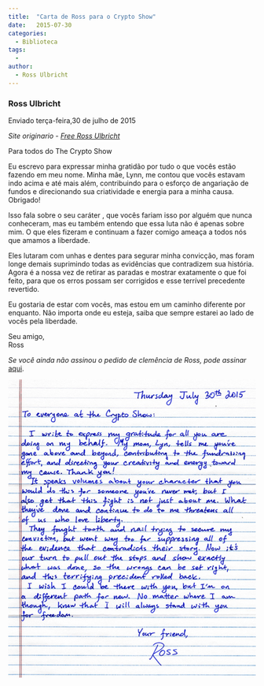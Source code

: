 ```yaml
---
title:  "Carta de Ross para o Crypto Show"
date:   2015-07-30
categories:
  - Biblioteca
tags:
  -
author:
  - Ross Ulbricht
---
```



### Ross Ulbricht 


Enviado terça-feira,30 de julho de 2015

_Site originario - [Free Ross Ulbricht](https://freeross.org/crypto-show-letter-2015/)_

Para todos do The Crypto Show

Eu escrevo para expressar minha gratidão por tudo o que vocês estão fazendo em meu nome. Minha mãe, Lynn, me contou que vocês estavam indo acima e até mais além, contribuindo para o esforço de angariação de fundos e direcionando sua criatividade e energia para a minha causa. Obrigado!

Isso fala sobre o seu caráter , que vocês fariam isso por alguém que nunca conheceram, mas eu também entendo que essa luta não é apenas sobre mim. O que eles fizeram e continuam a fazer comigo ameaça a todos nós que amamos a liberdade.

Eles lutaram com unhas e dentes para segurar minha convicção, mas foram longe demais suprimindo todas as evidências que contradizem sua história. Agora é a nossa vez de retirar as paradas e mostrar exatamente o que foi feito, para que os erros possam ser corrigidos e esse terrível precedente revertido.

Eu gostaria de estar com vocês, mas estou em um caminho diferente por enquanto. Não importa onde eu esteja, saiba que sempre estarei ao lado de vocês pela liberdade.

Seu amigo,  
Ross

_Se você ainda não assinou o pedido de clemência de Ross, pode assinar_ [aqui](https://www.change.org/p/freerosspetition-we-seek-potus-s-clemency-for-ross-ulbricht-serving-double-life-for-a-website-realdonaldtrump-free-ross).

![](../stuff/Letter_crypto-fundraiser.jpg)
